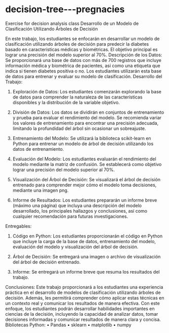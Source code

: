 # decision-tree---pregnacies
Exercise for decision analysis class
Desarrollo de un Modelo de Clasificación Utilizando Árboles de Decisión

En este trabajo, los estudiantes se enfocarán en desarrollar un modelo de clasificación utilizando árboles de decisión para predecir la diabetes basado en características médicas y biométricas. El objetivo principal es lograr una precisión del modelo superior al 70%.
Descripción de los Datos:
Se proporcionará una base de datos con más de 700 registros que incluye información médica y biométrica de pacientes, así como una etiqueta que indica si tienen diabetes positiva o no. Los estudiantes utilizarán esta base de datos para entrenar y evaluar su modelo de clasificación.
Desarrollo del Trabajo:
1. Exploración de Datos: Los estudiantes comenzarán explorando la base de datos para comprender la naturaleza de las características disponibles y la distribución de la variable objetivo.

3. División de Datos: Los datos se dividirán en conjuntos de entrenamiento y prueba para evaluar el rendimiento del modelo. Se recomienda variar los valores de entrenamiento para encontrar una precisión adecuada, limitando la profundidad del árbol sin ocasionar un sobreajuste.

4. Entrenamiento del Modelo: Se utilizará la biblioteca scikit-learn en Python para entrenar un modelo de árbol de decisión utilizando los datos de entrenamiento.

5. Evaluación del Modelo: Los estudiantes evaluarán el rendimiento del modelo mediante la matriz de confusión. Se establecerá como objetivo lograr una precisión del modelo superior al 70%.

6. Visualización del Árbol de Decisión: Se visualizará el árbol de decisión entrenado para comprender mejor cómo el modelo toma decisiones, mediante una imagen png.

7. Informe de Resultados: Los estudiantes prepararán un informe breve (máximo una página) que incluya una descripción del modelo desarrollado, los principales hallazgos y conclusiones, así como cualquier recomendación para futuras investigaciones.

Entregables:
1. Código en Python: Los estudiantes proporcionarán el código en Python que incluye la carga de la base de datos, entrenamiento del modelo, evaluación del modelo y visualización del árbol de decisión.
   
2. Árbol de Decisión: Se entregará una imagen o archivo de visualización del árbol de decisión entrenado.

3. Informe: Se entregará un informe breve que resuma los resultados del trabajo.

Conclusiones:
Este trabajo proporcionará a los estudiantes una experiencia práctica en el desarrollo de modelos de clasificación utilizando árboles de decisión. Además, les permitirá comprender cómo aplicar estas técnicas en un contexto real y comunicar los resultados de manera efectiva.
Con este enfoque, los estudiantes podrán desarrollar habilidades importantes en ciencias de la decisión, incluyendo la capacidad de analizar datos, tomar decisiones informadas y comunicar resultados de manera clara y concisa.
Bibliotecas Python:
    • Pandas
    • sklearn
    • matplotlib
    • numpy
